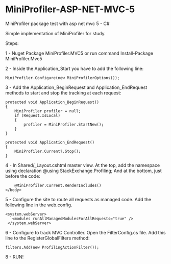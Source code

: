 # MiniProfiler-ASP-NET-MVC-5
MiniProfiler package test with asp net mvc 5 - C#


Simple implementation of MiniProfiler for study.

Steps:

1 - Nuget Package MiniProfiler.MVC5 or run command Install-Package MiniProfiler.Mvc5

2 - Inside the Application_Start you have to add the following line:
    
    MiniProfiler.Configure(new MiniProfilerOptions());  
    
3 - Add the Application_BeginRequest and Application_EndRequest methods to start and stop the tracking at each request:
    
    protected void Application_BeginRequest()
    {
        MiniProfiler profiler = null;
        if (Request.IsLocal)
        {
            profiler = MiniProfiler.StartNew();
        }
    }

    protected void Application_EndRequest()
    {
        MiniProfiler.Current?.Stop();
    }
 
4 - In Shared/_Layout.cshtml master view. At the top, add the namespace using declaration @using StackExchange.Profiling;
    And at the bottom, just before the </body> code:
    
        @MiniProfiler.Current.RenderIncludes()
    </body>
    
5 - Configure the site to route all requests as managed code. Add the following line in the web.config.
    
    <system.webServer>
       <modules runAllManagedModulesForAllRequests="true" />
     </system.webServer>

6 - Configure to track MVC Controller. 
    Open the FilterConfig.cs file.
    Add this line to the RegisterGlobalFilters method:

    filters.Add(new ProfilingActionFilter());

8 - RUN!


